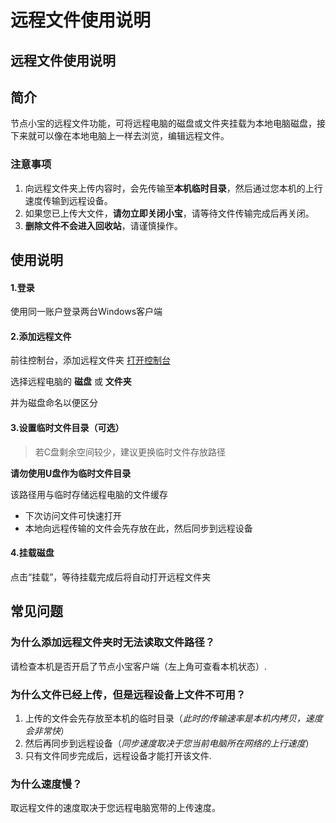 # 远程文件使用说明

## 远程文件使用说明

## 简介

节点小宝的远程文件功能，可将远程电脑的磁盘或文件夹挂载为本地电脑磁盘，接下来就可以像在本地电脑上一样去浏览，编辑远程文件。

### 注意事项

1. 向远程文件夹上传内容时，会先传输至**本机临时目录**，然后通过您本机的上行速度传输到远程设备。
2. 如果您已上传大文件，**请勿立即关闭小宝**，请等待文件传输完成后再关闭。
3. **删除文件不会进入回收站**，请谨慎操作。

## 使用说明

#### 1.登录

使用同一账户登录两台Windows客户端

#### 2.添加远程文件

前往控制台，添加远程文件夹 [打开控制台](https://yc.iepose.com/mount)

选择远程电脑的 **磁盘** 或 **文件夹**

并为磁盘命名以便区分

#### 3.设置临时文件目录（可选）

> 若C盘剩余空间较少，建议更换临时文件存放路径

**请勿使用U盘作为临时文件目录**

该路径用与临时存储远程电脑的文件缓存

* 下次访问文件可快速打开
* 本地向远程传输的文件会先存放在此，然后同步到远程设备

#### 4.挂载磁盘

点击“挂载”，等待挂载完成后将自动打开远程文件夹

## 常见问题

### 为什么添加远程文件夹时无法读取文件路径？

请检查本机是否开启了节点小宝客户端（左上角可查看本机状态）.

### 为什么文件已经上传，但是远程设备上文件不可用？

1. 上传的文件会先存放至本机的临时目录（_此时的传输速率是本机内拷贝，速度会非常快_）
2. 然后再同步到远程设备（_同步速度取决于您当前电脑所在网络的上行速度_）
3. 只有文件同步完成后，远程设备才能打开该文件.

### 为什么速度慢？

取远程文件的速度取决于您远程电脑宽带的上传速度。
